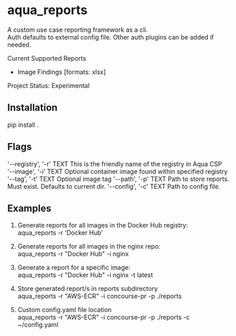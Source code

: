 aqua_reports
====

A custom use case reporting framework as a cli.<br/>
Auth defaults to external config file. Other auth plugins can be added if needed.

Current Supported Reports
* Image Findings [formats: xlsx]

Project Status: Experimental

## Installation
pip install .


## Flags

'--registry', '-r' TEXT This is the friendly name of the registry in Aqua CSP<br/>
'--image', '-i' TEXT Optional container image found within specified registry<br/>
'--tag', '-t' TEXT Optional image tag
'--path', '-p' TEXT Path to store reports. Must exist. Defaults to current dir.
'--config', '-c' TEXT Path to config file.

## Examples

1. Generate reports for all images in the Docker Hub registry:<br/>
   aqua_reports -r 'Docker Hub'

2. Generate reports for all images in the nginx repo:<br/>
   aqua_reports -r "Docker Hub" -i nginx
       
3. Generate a report for a specific image:<br/>
   aqua_reports -r "Docker Hub" -i nginx -t  latest
   
4. Store generated report/s in reports subdirectory<br/>
   aqua_reports  -r "AWS-ECR" -i concourse-pr -p ./reports

5. Custom config.yaml file location<br/>
   aqua_reports  -r "AWS-ECR" -i concourse-pr -p ./reports -c ~/config.yaml